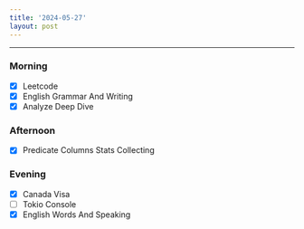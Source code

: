 ```yaml
---
title: '2024-05-27'
layout: post
---
```


---

### Morning

- [x] Leetcode
- [x] English Grammar And Writing
- [x] Analyze Deep Dive

### Afternoon

- [x] Predicate Columns Stats Collecting

### Evening

- [x] Canada Visa
- [ ] Tokio Console
- [x] English Words And Speaking
